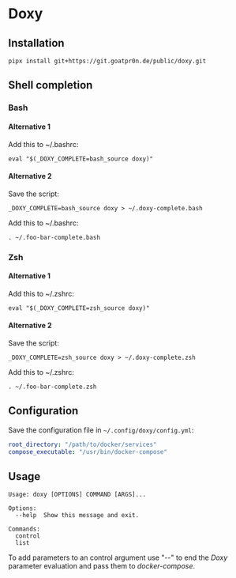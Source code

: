 # Doxy

## Installation

```shell
pipx install git+https://git.goatpr0n.de/public/doxy.git
```

## Shell completion

### Bash

#### Alternative 1
Add this to ~/.bashrc:
```
eval "$(_DOXY_COMPLETE=bash_source doxy)"
```

#### Alternative 2
Save the script:
```shell
_DOXY_COMPLETE=bash_source doxy > ~/.doxy-complete.bash
```

Add this to ~/.bashrc:
```
. ~/.foo-bar-complete.bash
````

### Zsh

#### Alternative 1
Add this to ~/.zshrc:
```
eval "$(_DOXY_COMPLETE=zsh_source doxy)"
```

#### Alternative 2
Save the script:
```shell
_DOXY_COMPLETE=zsh_source doxy > ~/.doxy-complete.zsh
```

Add this to ~/.zshrc:
```
. ~/.foo-bar-complete.zsh
```

## Configuration

Save the configuration file in `~/.config/doxy/config.yml`:
```yaml
root_directory: "/path/to/docker/services"
compose_executable: "/usr/bin/docker-compose"
```

## Usage

```
Usage: doxy [OPTIONS] COMMAND [ARGS]...

Options:
  --help  Show this message and exit.

Commands:
  control
  list
```

To add parameters to an control argument use "--" to end the *Doxy* parameter evaluation and pass
them to *docker-compose*.
